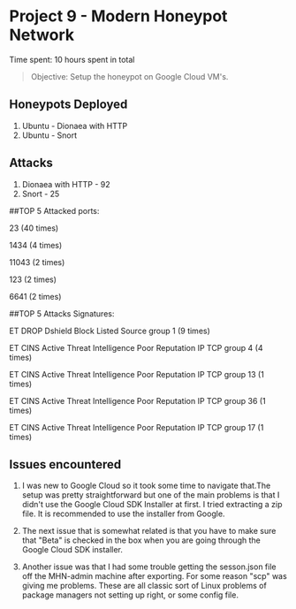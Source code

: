 # Project 9 - Modern Honeypot Network

Time spent: 10 hours spent in total

> Objective: Setup the honeypot on Google Cloud VM's.

## Honeypots Deployed
1. Ubuntu - Dionaea with HTTP
2. Ubuntu - Snort

## Attacks
1. Dionaea with HTTP - 92
2. Snort - 25


##TOP 5 Attacked ports:

23 (40 times)

1434 (4 times)

11043 (2 times)

123 (2 times)

6641 (2 times)

##TOP 5 Attacks Signatures:

ET DROP Dshield Block Listed Source group 1 (9 times)

ET CINS Active Threat Intelligence Poor Reputation IP TCP group 4 (4 times)

ET CINS Active Threat Intelligence Poor Reputation IP TCP group 13 (1 times)

ET CINS Active Threat Intelligence Poor Reputation IP TCP group 36 (1 times)

ET CINS Active Threat Intelligence Poor Reputation IP TCP group 17 (1 times)


## Issues encountered
1. I was new to Google Cloud so it took some time to navigate that.The setup was pretty straightforward but one of the main 
problems is that I didn't use the Google Cloud SDK Installer at first. I tried extracting a zip file. It is recommended to 
use the installer from Google. 

2. The next issue that is somewhat related is that you have to make sure that "Beta" is checked in the box when you are
going through the Google Cloud SDK installer. 

3. Another issue was that I had some trouble getting the sesson.json file off the MHN-admin machine after exporting.
For some reason "scp" was giving me problems. These are all classic sort of Linux problems of package managers not setting 
up right, or some config file. 
